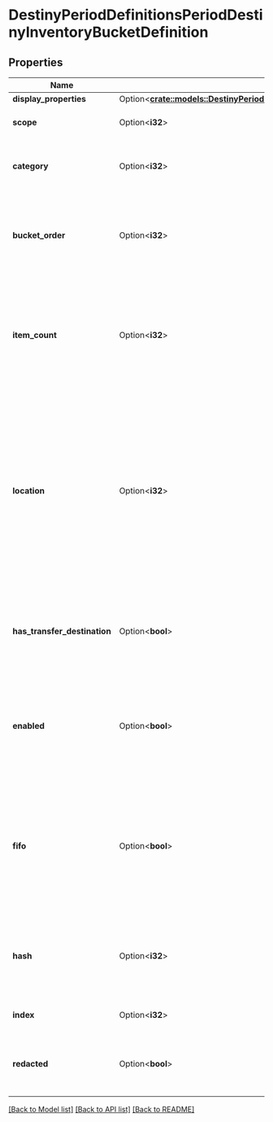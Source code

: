 # DestinyPeriodDefinitionsPeriodDestinyInventoryBucketDefinition

## Properties

Name | Type | Description | Notes
------------ | ------------- | ------------- | -------------
**display_properties** | Option<[**crate::models::DestinyPeriodDefinitionsPeriodCommonPeriodDestinyDisplayPropertiesDefinition**](Destiny.Definitions.Common.DestinyDisplayPropertiesDefinition.md)> |  | [optional]
**scope** | Option<**i32**> | Where the bucket is found. 0 = Character, 1 = Account | [optional]
**category** | Option<**i32**> | An enum value for what items can be found in the bucket. See the BucketCategory enum for more details. | [optional]
**bucket_order** | Option<**i32**> | Use this property to provide a quick-and-dirty recommended ordering for buckets in the UI. Most UIs will likely want to forsake this for something more custom and manual. | [optional]
**item_count** | Option<**i32**> | The maximum # of item \"slots\" in a bucket. A slot is a given combination of item + quantity.  For instance, a Weapon will always take up a single slot, and always have a quantity of 1. But a material could take up only a single slot with hundreds of quantity. | [optional]
**location** | Option<**i32**> | Sometimes, inventory buckets represent conceptual \"locations\" in the game that might not be expected. This value indicates the conceptual location of the bucket, regardless of where it is actually contained on the character/account.   See ItemLocation for details.   Note that location includes the Vault and the Postmaster (both of whom being just inventory buckets with additional actions that can be performed on them through a Vendor) | [optional]
**has_transfer_destination** | Option<**bool**> | If TRUE, there is at least one Vendor that can transfer items to/from this bucket. See the DestinyVendorDefinition's acceptedItems property for more information on how transferring works. | [optional]
**enabled** | Option<**bool**> | If True, this bucket is enabled. Disabled buckets may include buckets that were included for test purposes, or that were going to be used but then were abandoned but never removed from content *cough*. | [optional]
**fifo** | Option<**bool**> | if a FIFO bucket fills up, it will delete the oldest item from said bucket when a new item tries to be added to it. If this is FALSE, the bucket will not allow new items to be placed in it until room is made by the user manually deleting items from it. You can see an example of this with the Postmaster's bucket. | [optional]
**hash** | Option<**i32**> | The unique identifier for this entity. Guaranteed to be unique for the type of entity, but not globally.  When entities refer to each other in Destiny content, it is this hash that they are referring to. | [optional]
**index** | Option<**i32**> | The index of the entity as it was found in the investment tables. | [optional]
**redacted** | Option<**bool**> | If this is true, then there is an entity with this identifier/type combination, but BNet is not yet allowed to show it. Sorry! | [optional]

[[Back to Model list]](../README.md#documentation-for-models) [[Back to API list]](../README.md#documentation-for-api-endpoints) [[Back to README]](../README.md)


